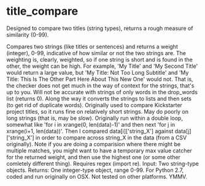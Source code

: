 # title_compare
Designed to compare two titles (string types), returns a rough measure of similarity (0-99).

Compares two strings (like titles or sentences) and returns a weight (integer), 0-99, indicative of how similar or not the two strings are. The weighting is, clearly, weighted, so if one string is short and is found in the other, the weight can be high. For example, 'My Title' and 'My Second Title' would return a large value, but 'My Title: Not Too Long Subtitle' and 'My Title: This Is The Other Part Here About This New One' would not. That is, the checker does not get much in the way of context for the strings, that's up to you. 
Will not be accurate with strings of only words in the drop_words list (returns 0).
Along the way it converts the strings to lists and then sets (to get rid of duplicate words).
Originally used to compare Kickstarter project titles, so it runs fine on relatively short strings. May do poorly on long strings (that is, may be slow). 
Originally run within a double loop, somewhat like 'for i in xrange(0, len(data)-1)' and then next 'for j in xrange(i+1, len(data))'. Then I compared data[i]['string_X'] against data[j]['string_X'] in order to compare across string_X in the data (from a CSV originally).
Note if you are doing a comparision where there might be multiple matches, you might want to have a temporary max value catcher for the returned weight, and then use the highest one (or some other comletely different thing).
Requires regex (import re).
Input:   Two string-type objects.
Returns: One integer-type object, range 0-99.
For Python 2.7, coded and run originally on OSX. Not tested on other platforms.
YMMV.
